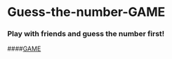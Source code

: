 # Guess-the-number-GAME

### Play with friends and guess the number first!

####[GAME](https://itrofi31.github.io/Guess_the_number_Game/)

